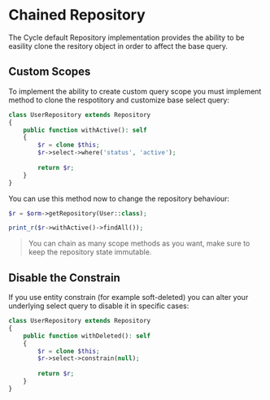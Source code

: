 # Chained Repository
The Cycle default Repository implementation provides the ability to be easility clone the resitory object in order to affect the base query.

## Custom Scopes
To implement the ability to create custom query scope you must implement method to clone the respotitory and customize base select query:


```php
class UserRepository extends Repository 
{
    public function withActive(): self
    {
        $r = clone $this;
        $r->select->where('status', 'active');
        
        return $r;
    }
}
```

You can use this method now to change the repository behaviour:

```php
$r = $orm->getRepository(User::class);

print_r($r->withActive()->findAll());
```

> You can chain as many scope methods as you want, make sure to keep the repository state immutable.

## Disable the Constrain 
If you use entity constrain (for example soft-deleted) you can alter your underlying select query to disable it in specific cases:

```php
class UserRepository extends Repository 
{
    public function withDeleted(): self
    {
        $r = clone $this;
        $r->select->constrain(null);
        
        return $r;
    }
}
```

